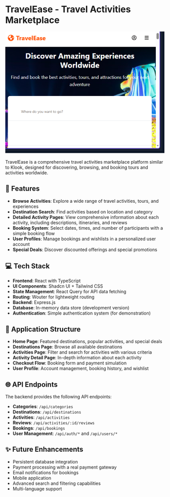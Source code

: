 # TravelEase - Travel Activities Marketplace

![Alt text](1.png)

TravelEase is a comprehensive travel activities marketplace platform similar to Klook, designed for discovering, browsing, and booking tours and activities worldwide.

## 🌟 Features

- **Browse Activities**: Explore a wide range of travel activities, tours, and experiences
- **Destination Search**: Find activities based on location and category
- **Detailed Activity Pages**: View comprehensive information about each activity, including descriptions, itineraries, and reviews
- **Booking System**: Select dates, times, and number of participants with a simple booking flow
- **User Profiles**: Manage bookings and wishlists in a personalized user account
- **Special Deals**: Discover discounted offerings and special promotions

## 💻 Tech Stack

- **Frontend**: React with TypeScript
- **UI Components**: Shadcn UI + Tailwind CSS
- **State Management**: React Query for API data fetching
- **Routing**: Wouter for lightweight routing
- **Backend**: Express.js
- **Database**: In-memory data store (development version)
- **Authentication**: Simple authentication system (for demonstration)

## 📱 Application Structure

- **Home Page**: Featured destinations, popular activities, and special deals
- **Destinations Page**: Browse all available destinations
- **Activities Page**: Filter and search for activities with various criteria
- **Activity Detail Page**: In-depth information about each activity
- **Checkout Flow**: Booking form and payment simulation
- **User Profile**: Account management, booking history, and wishlist

## 🌐 API Endpoints

The backend provides the following API endpoints:

- **Categories**: `/api/categories`
- **Destinations**: `/api/destinations`
- **Activities**: `/api/activities`
- **Reviews**: `/api/activities/:id/reviews`
- **Bookings**: `/api/bookings`
- **User Management**: `/api/auth/*` and `/api/users/*`

## ✨ Future Enhancements

- Persistent database integration
- Payment processing with a real payment gateway
- Email notifications for bookings
- Mobile application
- Advanced search and filtering capabilities
- Multi-language support
